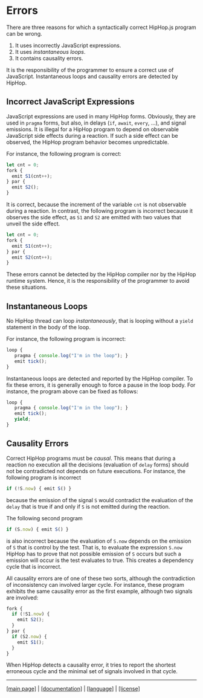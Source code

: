 <!-- ${ var doc = require( "hopdoc" ) }
${ var path = require( "path" ) }
${ var ROOT = path.dirname( module.filename ) } -->

Errors
======

There are three reasons for which a syntactically correct HipHop.js program
can be wrong.

  1. It uses incorrectly JavaScript expressions.
  2. It uses _instantaneous loops_.
  3. It contains causality errors.
  
It is the responsibility of the programmer to ensure a correct use of
JavaScript. Instantaneous loops and causality errors are detected by
HipHop.


Incorrect JavaScript Expressions
--------------------------------

JavaScript expressions are used in many HipHop forms. Obviously, they are
used in `pragma` forms, but also, in delays (`if`, `await`, `every`, ...), 
and signal emissions. It is illegal for a HipHop program to depend on
observable JavaScript side effects during a reaction. If such a side
effect can be observed, the HipHop program behavior becomes unpredictable.

For instance, the following program is correct:

```javascript
let cnt = 0;
fork {
  emit S1(cnt++);
} par {
  emit S2();
}
```

It is correct, because the increment of the variable `cnt` is not observable
during a reaction. In contrast, the following program is incorrect because
it observes the side effect, as `S1` and `S2` are emitted with two values
that unveil the side effect.

```javascript
let cnt = 0;
fork {
  emit S1(cnt++);
} par {
  emit S2(cnt++);
}
```

These errors cannot be detected by the HipHop compiler nor by the HipHop
runtime system. Hence, it is the responsibility of the programmer to
avoid these situations.

Instantaneous Loops
-------------------

No HipHop thread can loop _instantaneously_, that is looping without
a `yield` statement in the body of the loop.

For instance, the following program is incorrect:

```javascript
loop {
   pragma { console.log("I'm in the loop"); }
   emit tick();
}
```

Instantaneous loops are detected and reported by the HipHop compiler. To
fix these errors, it is generally enough to force a pause in the loop 
body. For instance, the program above can be fixed as follows:

```javascript
loop {
   pragma { console.log("I'm in the loop"); }
   emit tick();
   yield;
}
```

Causality Errors
----------------

Correct HipHop programs must be _causal_. This means that during a reaction
no execution all the decisions (evaluation of `delay` forms) should not
be contradicted not depends on future executions. For instance, the following
program is incorrect

```javascript
if (!S.now) { emit S() }
```

because the emission of the signal `S` would contradict the evaluation
of the `delay` that is true if and only if `S` is not emitted during the
reaction. 

The following second program

```javascript
if (S.now) { emit S() }
```

is also incorrect because the evaluation of `S.now` depends on the emission
of `S` that is control by the test. That is, to evaluate the expression `S.now`
HipHop has to prove that not possible emission of `S` occurs but such a
emission will occur is the test evaluates to true. This creates a dependency
cycle that is incorrect.

All causality errors are of one of these two sorts, although the contradiction
of inconsistency can involved larger cycle. For instance, these program
exhibits the same causality error as the first example, although two signals
are involved:

```javascript
fork {
  if (!S1.now) { 
	emit S2();
  }
} par {
  if (S2.now) {
    emit S1();
  }
}
```

When HipHop detects a causality error, it tries to report the shortest
erroneous cycle and the minimal set of signals involved in that cycle.

- - - - - - - - - - - - - - - - - - - - - - - - - - - - - - - - - - - - - - - - -
[[main page]](../../README.md) | [[documentation]](../README.md) | [[language]](./README.md) | [[license]](../license.md)

